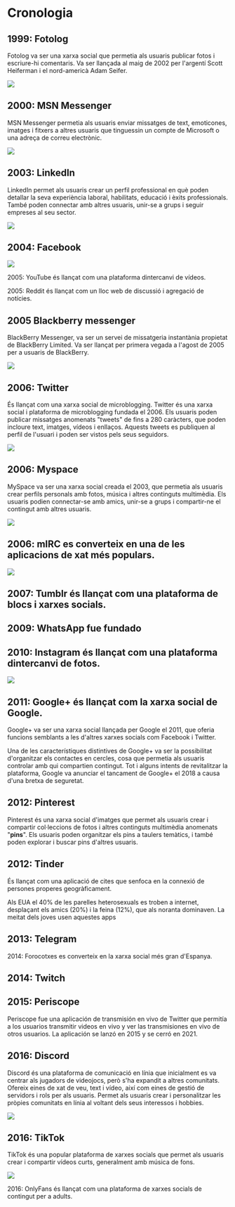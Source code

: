 # Cronologia

## 1999: Fotolog

Fotolog va ser una xarxa social que permetia als usuaris publicar fotos i escriure-hi comentaris. Va ser llançada al maig de 2002 per l'argentí Scott Heiferman i el nord-americà Adam Seifer.

![](img/2023-04-16-15-38-45.png)

## 2000: MSN Messenger

MSN Messenger permetia als usuaris enviar missatges de text, emoticones, imatges i fitxers a altres usuaris que tinguessin un compte de Microsoft o una adreça de correu electrònic.

![](img/2023-04-16-15-32-25.png)

## 2003: LinkedIn

LinkedIn permet als usuaris crear un perfil professional en què poden detallar la seva experiència laboral, habilitats, educació i èxits professionals. També poden connectar amb altres usuaris, unir-se a grups i seguir empreses al seu sector.

![](img/2023-04-16-15-34-55.png)

## 2004: Facebook

![](img/2023-04-16-15-33-04.png)

2005: YouTube és llançat com una plataforma dintercanvi de vídeos.

2005: Reddit és llançat com un lloc web de discussió i agregació de notícies.

## 2005 Blackberry messenger

BlackBerry Messenger, va ser un servei de missatgeria instantània propietat de BlackBerry Limited. Va ser llançat per primera vegada a l'agost de 2005 per a usuaris de BlackBerry.

![](img/2023-04-16-15-45-26.png)

## 2006: Twitter

És llançat com una xarxa social de microblogging. Twitter és una xarxa social i plataforma de microblogging fundada el 2006. Els usuaris poden publicar missatges anomenats "tweets" de fins a 280 caràcters, que poden incloure text, imatges, vídeos i enllaços. Aquests tweets es publiquen al perfil de l'usuari i poden ser vistos pels seus seguidors.

![](img/2023-04-16-15-33-11.png)

## 2006: Myspace

MySpace va ser una xarxa social creada el 2003, que permetia als usuaris crear perfils personals amb fotos, música i altres continguts multimèdia. Els usuaris podien connectar-se amb amics, unir-se a grups i compartir-ne el contingut amb altres usuaris.

![](img/2023-04-16-15-48-47.png)

## 2006: mIRC es converteix en una de les aplicacions de xat més populars.

![](img/2023-04-16-15-32-09.png)

## 2007: Tumblr és llançat com una plataforma de blocs i xarxes socials.

## 2009: WhatsApp fue fundado

## 2010: Instagram és llançat com una plataforma dintercanvi de fotos.

![](img/2023-04-16-15-33-29.png)

## 2011: Google+ és llançat com la xarxa social de Google.

Google+ va ser una xarxa social llançada per Google el 2011, que oferia funcions semblants a les d'altres xarxes socials com Facebook i Twitter.

Una de les característiques distintives de Google+ va ser la possibilitat d'organitzar els contactes en cercles, cosa que permetia als usuaris controlar amb qui compartien contingut. Tot i alguns intents de revitalitzar la plataforma, Google va anunciar el tancament de Google+ el 2018 a causa d'una bretxa de seguretat.

## 2012: Pinterest

Pinterest és una xarxa social d'imatges que permet als usuaris crear i compartir col·leccions de fotos i altres continguts multimèdia anomenats "**pins**". Els usuaris poden organitzar els pins a taulers temàtics, i també poden explorar i buscar pins d'altres usuaris.

## 2012: Tinder

És llançat com una aplicació de cites que senfoca en la connexió de persones properes geogràficament.

Als EUA el 40% de les parelles heterosexuals es troben a internet, desplaçant els amics (20%) i la feina (12%), que als noranta dominaven. La meitat dels joves usen aquestes apps

## 2013: Telegram

2014: Forocotxes es converteix en la xarxa social més gran d'Espanya.

## 2014: Twitch

## 2015: Periscope

Periscope fue una aplicación de transmisión en vivo de Twitter que permitía a los usuarios transmitir videos en vivo y ver las transmisiones en vivo de otros usuarios. La aplicación se lanzó en 2015 y se cerró en 2021.

## 2016: Discord

Discord és una plataforma de comunicació en línia que inicialment es va centrar als jugadors de videojocs, però s'ha expandit a altres comunitats. Ofereix eines de xat de veu, text i vídeo, així com eines de gestió de servidors i rols per als usuaris. Permet als usuaris crear i personalitzar les pròpies comunitats en línia al voltant dels seus interessos i hobbies.

![](img/2023-04-16-15-33-43.png)

## 2016: TikTok

TikTok és una popular plataforma de xarxes socials que permet als usuaris crear i compartir vídeos curts, generalment amb música de fons.

![](img/2023-04-16-15-33-51.png)

2016: OnlyFans és llançat com una plataforma de xarxes socials de contingut per a adults.